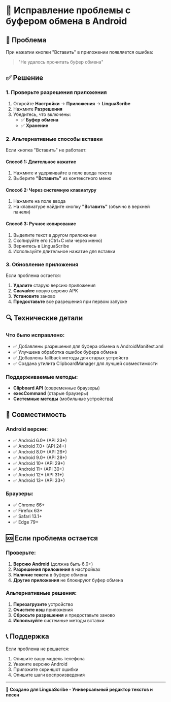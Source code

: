# 🔧 Исправление проблемы с буфером обмена в Android

## 🚨 Проблема
При нажатии кнопки "Вставить" в приложении появляется ошибка:
> "Не удалось прочитать буфер обмена"

## ✅ Решение

### 1. Проверьте разрешения приложения
1. Откройте **Настройки** → **Приложения** → **LinguaScribe**
2. Нажмите **Разрешения**
3. Убедитесь, что включены:
   - ✅ **Буфер обмена**
   - ✅ **Хранение**

### 2. Альтернативные способы вставки
Если кнопка "Вставить" не работает:

#### Способ 1: Длительное нажатие
1. Нажмите и удерживайте в поле ввода текста
2. Выберите **"Вставить"** из контекстного меню

#### Способ 2: Через системную клавиатуру
1. Нажмите на поле ввода
2. На клавиатуре найдите кнопку **"Вставить"** (обычно в верхней панели)

#### Способ 3: Ручное копирование
1. Выделите текст в другом приложении
2. Скопируйте его (Ctrl+C или через меню)
3. Вернитесь в LinguaScribe
4. Используйте длительное нажатие для вставки

### 3. Обновление приложения
Если проблема остается:

1. **Удалите** старую версию приложения
2. **Скачайте** новую версию APK
3. **Установите** заново
4. **Предоставьте** все разрешения при первом запуске

## 🔍 Технические детали

### Что было исправлено:
- ✅ Добавлены разрешения для буфера обмена в AndroidManifest.xml
- ✅ Улучшена обработка ошибок буфера обмена
- ✅ Добавлены fallback методы для старых устройств
- ✅ Создана утилита ClipboardManager для лучшей совместимости

### Поддерживаемые методы:
- **Clipboard API** (современные браузеры)
- **execCommand** (старые браузеры)
- **Системные методы** (мобильные устройства)

## 📱 Совместимость

### Android версии:
- ✅ Android 6.0+ (API 23+)
- ✅ Android 7.0+ (API 24+)
- ✅ Android 8.0+ (API 26+)
- ✅ Android 9.0+ (API 28+)
- ✅ Android 10+ (API 29+)
- ✅ Android 11+ (API 30+)
- ✅ Android 12+ (API 31+)
- ✅ Android 13+ (API 33+)

### Браузеры:
- ✅ Chrome 66+
- ✅ Firefox 63+
- ✅ Safari 13.1+
- ✅ Edge 79+

## 🆘 Если проблема остается

### Проверьте:
1. **Версию Android** (должна быть 6.0+)
2. **Разрешения приложения** в настройках
3. **Наличие текста** в буфере обмена
4. **Другие приложения** не блокируют буфер обмена

### Альтернативные решения:
1. **Перезагрузите** устройство
2. **Очистите кэш** приложения
3. **Сбросьте разрешения** и предоставьте заново
4. **Используйте** системные методы вставки

## 📞 Поддержка

Если проблема не решается:
1. Опишите вашу модель телефона
2. Укажите версию Android
3. Приложите скриншот ошибки
4. Опишите шаги воспроизведения

---

**🔧 Создано для LinguaScribe - Универсальный редактор текстов и песен** 